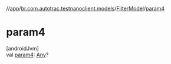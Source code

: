 //[app](../../../index.md)/[br.com.autotrac.testnanoclient.models](../index.md)/[FilterModel](index.md)/[param4](param4.md)

# param4

[androidJvm]\
val [param4](param4.md): [Any](https://kotlinlang.org/api/latest/jvm/stdlib/kotlin/-any/index.html)?
